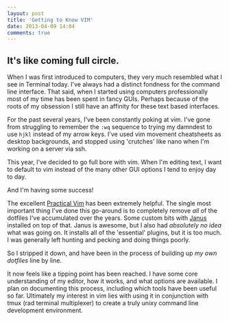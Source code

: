 ```yaml
---
layout: post
title: 'Getting to Know VIM'
date: 2013-04-09 14:04
comments: true
---
```


## It's like coming full circle.

When I was first introduced to computers, they very much resembled what I see in
Terminal today. I've always had a distinct fondness for the command line
interface. That said, when I started using computers professionally most of my
time has been spent in fancy GUIs. Perhaps because of the roots of my obsession
I still have an affinity for these text based interfaces.

For the past several years, I've been constantly poking at vim. I've gone from
struggling to remember the `:wq` sequence to trying my damndest to use
`hjkl` instead of my arrow keys. I've used vim movement cheatsheets as
desktop backgrounds, and stopped using 'crutches' like nano when I'm working on
a server via ssh.

This year, I've decided to go full bore with vim. When I'm editing text, I want
to default to vim instead of the many other GUI options I tend to enjoy day to
day.

And I'm having some success!

The excellent [Practical Vim](http://pragprog.com/book/dnvim/practical-vim) has
been extremely helpful. The single most important thing I've done this go-around
is to completely remove _all_ of the dotfiles I've accumulated over the
years. Some custom bits with [Janus](https://github.com/carlhuda/janus)
installed on top of that. Janus is awesome, but I also had _absolutely no idea_ what was going on. It
installs all of the 'essential' plugins, but it is too much. I was generally
left hunting and pecking and doing things poorly.

So I stripped it down, and have been in the process of building up _my own
dotfiles_ line by line.

It now feels like a tipping point has been reached. I have some core
understanding of my editor, how it works, and what options are available. I plan
on documenting this process, including which tools have been useful so far.
Ultimately my interest in vim lies with using it in conjunction with tmux (rad
terminal multiplexer) to create a truly unixy command line development
environment.
